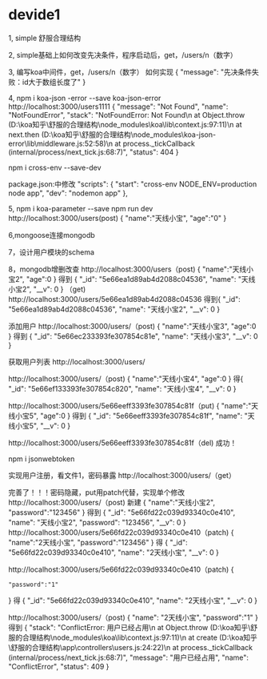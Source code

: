 # devide1
1,
simple 舒服合理结构

2,
simple基础上如何改变先决条件，程序启动后，get，/users/n（数字）

3,
编写koa中间件，get，/users/n（数字）
如何实现
{
    "message": "先决条件失败：id大于数组长度了"
}


4,
npm i koa-json -error --save
koa-json-error
http://localhost:3000/users1111
{
    "message": "Not Found",
    "name": "NotFoundError",
    "stack": "NotFoundError: Not Found\n    at Object.throw (D:\\koa知乎\\舒服的合理结构\\node_modules\\koa\\lib\\context.js:97:11)\n    at next.then (D:\\koa知乎\\舒服的合理结构\\node_modules\\koa-json-error\\lib\\middleware.js:52:58)\n    at process._tickCallback (internal/process/next_tick.js:68:7)",
    "status": 404
}

npm i cross-env --save-dev

package.json:中修改
"scripts": {
    "start": "cross-env NODE_ENV=production node app",
    "dev": "nodemon app"
  },
  
  5,
  npm i koa-parameter --save
  npm run dev
  http://localhost:3000/users(post)
  {
	"name":"天线小宝",
	"age":"0"
}


6,mongoose连接mongodb

7，设计用户模块的schema

8，mongodb增删改查
http://localhost:3000/users（post)
{
	"name":"天线小宝2",
	"age":0
}
得到
{
    "_id": "5e66ea1d89ab4d2088c04536",
    "name": "天线小宝2",
    "__v": 0
}
（get)
http://localhost:3000/users/5e66ea1d89ab4d2088c04536
得到{
    "_id": "5e66ea1d89ab4d2088c04536",
    "name": "天线小宝2",
    "__v": 0
}

添加用户
http://localhost:3000/users/（post)
{
	"name":"天线小宝3",
	"age":0
}
得到
{
    "_id": "5e66ec233393fe307854c81e",
    "name": "天线小宝3",
    "__v": 0
}

获取用户列表
http://localhost:3000/users/

http://localhost:3000/users/（post)
{
	"name":"天线小宝4",
	"age":0
}
得{
    "_id": "5e66ef133393fe307854c820",
    "name": "天线小宝4",
    "__v": 0
}

http://localhost:3000/users/5e66eeff3393fe307854c81f（put)
{
	"name":"天线小宝5",
	"age":0
}
得到
{
    "_id": "5e66eeff3393fe307854c81f",
    "name": "天线小宝5",
    "__v": 0
}

http://localhost:3000/users/5e66eeff3393fe307854c81f（del)
成功！

npm i jsonwebtoken

实现用户注册，看文件1，密码暴露
http://localhost:3000/users/（get）

完善了！！！密码隐藏，put用patch代替，实现单个修改
http://localhost:3000/users/（post)
新建
{
	"name":"天线小宝2",
	"password":"123456"
}
得到
{
    "_id": "5e66fd22c039d93340c0e410",
    "name": "天线小宝2",
    "password": "123456",
    "__v": 0
}
http://localhost:3000/users/5e66fd22c039d93340c0e410（patch)
{
	"name":"2天线小宝",
	"password":"123456"
}
得
{
    "_id": "5e66fd22c039d93340c0e410",
    "name": "2天线小宝",
    "__v": 0
}

http://localhost:3000/users/5e66fd22c039d93340c0e410（patch)
{
	
	"password":"1"
}
得
{
    "_id": "5e66fd22c039d93340c0e410",
    "name": "2天线小宝",
    "__v": 0
}

http://localhost:3000/users/（post)
{
	 "name": "2天线小宝",
	"password":"1"
}
得到
{
    "stack": "ConflictError: 用户已经占用\n    at Object.throw (D:\\koa知乎\\舒服的合理结构\\node_modules\\koa\\lib\\context.js:97:11)\n    at create (D:\\koa知乎\\舒服的合理结构\\app\\controllers\\users.js:24:22)\n    at process._tickCallback (internal/process/next_tick.js:68:7)",
    "message": "用户已经占用",
    "name": "ConflictError",
    "status": 409
}
